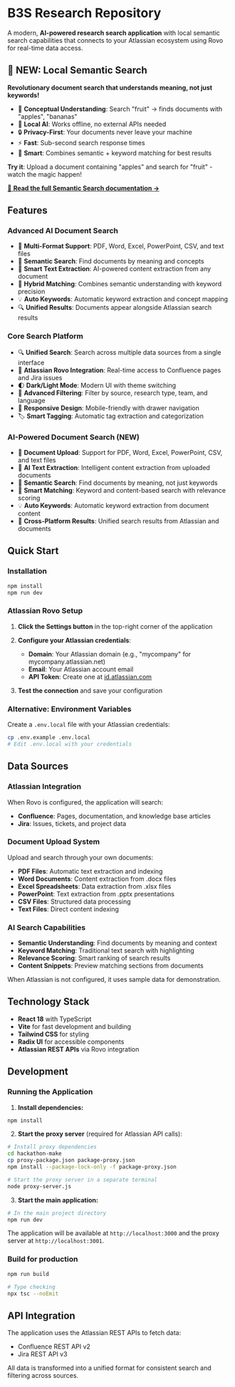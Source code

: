 
# B3S Research Repository

A modern, **AI-powered research search application** with local semantic search capabilities that connects to your Atlassian ecosystem using Rovo for real-time data access.

## 🧠 NEW: Local Semantic Search

**Revolutionary document search that understands meaning, not just keywords!**

- 🎯 **Conceptual Understanding**: Search "fruit" → finds documents with "apples", "bananas"
- 🚀 **Local AI**: Works offline, no external APIs needed
- 🔒 **Privacy-First**: Your documents never leave your machine
- ⚡ **Fast**: Sub-second search response times
- 🎨 **Smart**: Combines semantic + keyword matching for best results

**Try it**: Upload a document containing "apples" and search for "fruit" - watch the magic happen!

[📖 **Read the full Semantic Search documentation →**](./SEMANTIC_SEARCH.md)

## Features

### Advanced AI Document Search
- 📄 **Multi-Format Support**: PDF, Word, Excel, PowerPoint, CSV, and text files
- 🧠 **Semantic Search**: Find documents by meaning and concepts
- 🤖 **Smart Text Extraction**: AI-powered content extraction from any document
- 🎯 **Hybrid Matching**: Combines semantic understanding with keyword precision
- 💡 **Auto Keywords**: Automatic keyword extraction and concept mapping
- 🔍 **Unified Results**: Documents appear alongside Atlassian search results

### Core Search Platform
- 🔍 **Unified Search**: Search across multiple data sources from a single interface
- 🚀 **Atlassian Rovo Integration**: Real-time access to Confluence pages and Jira issues
- 🌓 **Dark/Light Mode**: Modern UI with theme switching
- 🎯 **Advanced Filtering**: Filter by source, research type, team, and language
- 📱 **Responsive Design**: Mobile-friendly with drawer navigation
- 🏷️ **Smart Tagging**: Automatic tag extraction and categorization

### AI-Powered Document Search (NEW)
- 📄 **Document Upload**: Support for PDF, Word, Excel, PowerPoint, CSV, and text files
- 🤖 **AI Text Extraction**: Intelligent content extraction from uploaded documents
- 🧠 **Semantic Search**: Find documents by meaning, not just keywords
- 🎯 **Smart Matching**: Keyword and content-based search with relevance scoring
- 💡 **Auto Keywords**: Automatic keyword extraction from document content
- 🔗 **Cross-Platform Results**: Unified search results from Atlassian and documents

## Quick Start

### Installation

```bash
npm install
npm run dev
```

### Atlassian Rovo Setup

1. **Click the Settings button** in the top-right corner of the application
2. **Configure your Atlassian credentials**:
   - **Domain**: Your Atlassian domain (e.g., "mycompany" for mycompany.atlassian.net)
   - **Email**: Your Atlassian account email
   - **API Token**: Create one at [id.atlassian.com](https://id.atlassian.com/manage-profile/security/api-tokens)

3. **Test the connection** and save your configuration

### Alternative: Environment Variables

Create a `.env.local` file with your Atlassian credentials:

```bash
cp .env.example .env.local
# Edit .env.local with your credentials
```

## Data Sources

### Atlassian Integration
When Rovo is configured, the application will search:
- **Confluence**: Pages, documentation, and knowledge base articles
- **Jira**: Issues, tickets, and project data

### Document Upload System
Upload and search through your own documents:
- **PDF Files**: Automatic text extraction and indexing
- **Word Documents**: Content extraction from .docx files
- **Excel Spreadsheets**: Data extraction from .xlsx files  
- **PowerPoint**: Text extraction from .pptx presentations
- **CSV Files**: Structured data processing
- **Text Files**: Direct content indexing

### AI Search Capabilities
- **Semantic Understanding**: Find documents by meaning and context
- **Keyword Matching**: Traditional text search with highlighting
- **Relevance Scoring**: Smart ranking of search results
- **Content Snippets**: Preview matching sections from documents

When Atlassian is not configured, it uses sample data for demonstration.

## Technology Stack

- **React 18** with TypeScript
- **Vite** for fast development and building
- **Tailwind CSS** for styling
- **Radix UI** for accessible components
- **Atlassian REST APIs** via Rovo integration

## Development

### Running the Application

1. **Install dependencies:**
```bash
npm install
```

2. **Start the proxy server** (required for Atlassian API calls):
```bash
# Install proxy dependencies
cd hackathon-make
cp proxy-package.json package-proxy.json
npm install --package-lock-only -f package-proxy.json

# Start the proxy server in a separate terminal
node proxy-server.js
```

3. **Start the main application:**
```bash
# In the main project directory
npm run dev
```

The application will be available at `http://localhost:3000` and the proxy server at `http://localhost:3001`.

### Build for production
```bash
npm run build

# Type checking
npx tsc --noEmit
```

## API Integration

The application uses the Atlassian REST APIs to fetch data:
- Confluence REST API v2
- Jira REST API v3

All data is transformed into a unified format for consistent search and filtering across sources.  